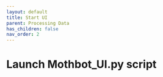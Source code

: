 ```yaml
---
layout: default
title: Start UI
parent: Processing Data
has_children: false
nav_order: 2
---
```

# Launch Mothbot_UI.py script
